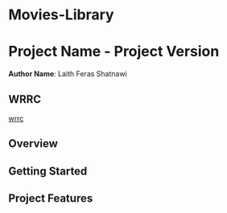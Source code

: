 # Movies-Library
# Project Name - Project Version

**Author Name**: Laith Feras Shatnawi

## WRRC
[wrrc](./wrrc/wrrc.png)

## Overview

## Getting Started
<!-- What are the steps that a user must take in order to build this app on their own machine and get it running? -->

## Project Features
<!-- What are the features included in you app -->
